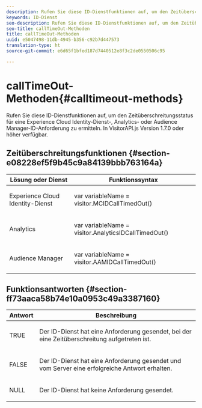 ```yaml
---
description: Rufen Sie diese ID-Dienstfunktionen auf, um den Zeitüberschreitungsstatus für eine Experience Cloud Identity-Dienst-, Analytics- oder Audience Manager-ID-Anforderung zu ermitteln. In VisitorAPI.js Version 1.7.0 oder höher verfügbar.
keywords: ID-Dienst
seo-description: Rufen Sie diese ID-Dienstfunktionen auf, um den Zeitüberschreitungsstatus für eine Experience Cloud Identity-Dienst-, Analytics- oder Audience Manager-ID-Anforderung zu ermitteln. In VisitorAPI.js Version 1.7.0 oder höher verfügbar.
seo-title: callTimeOut-Methoden
title: callTimeOut-Methoden
uuid: e5047498-11db-4945-b356-c92b7d447573
translation-type: ht
source-git-commit: e6d65f1bfed187d7440512e8f3c2de0550506c95

---
```



# callTimeOut-Methoden{#calltimeout-methods}

Rufen Sie diese ID-Dienstfunktionen auf, um den Zeitüberschreitungsstatus für eine Experience Cloud Identity-Dienst-, Analytics- oder Audience Manager-ID-Anforderung zu ermitteln. In VisitorAPI.js Version 1.7.0 oder höher verfügbar.

## Zeitüberschreitungsfunktionen {#section-e08228ef5f9b45c9a84139bbb763164a}

<table id="table_B3ACE584B3224D838070D32A8462EF28"> 
 <thead> 
  <tr> 
   <th colname="col1" class="entry"> Lösung oder Dienst </th> 
   <th colname="col2" class="entry"> Funktionssyntax </th> 
  </tr> 
 </thead>
 <tbody> 
  <tr> 
   <td colname="col1"> <p>Experience Cloud Identity-Dienst </p> </td> 
   <td colname="col2"> <p> <span class="codeph">var <span class="varname"> variableName</span> = visitor.MCIDCallTimedOut()</span> </p> </td> 
  </tr> 
  <tr> 
   <td colname="col1"> <p> <span class="keyword"> Analytics</span> </p> </td> 
   <td colname="col2"> <p> <span class="codeph">var <span class="varname"> variableName</span> = visitor.AnalyticsIDCallTimedOut()</span> </p> </td> 
  </tr> 
  <tr> 
   <td colname="col1"> <p> <span class="keyword"> Audience Manager</span> </p> </td> 
   <td colname="col2"> <p> <span class="codeph">var <span class="varname"> variableName</span> = visitor.AAMIDCallTimedOut()</span> </p> </td> 
  </tr> 
 </tbody> 
</table>

## Funktionsantworten {#section-ff73aaca58b74e10a0953c49a3387160}

<table id="table_5D08A5DD6FD04F94818B0E8B790D3136"> 
 <thead> 
  <tr> 
   <th colname="col1" class="entry"> Antwort </th> 
   <th colname="col2" class="entry"> Beschreibung </th> 
  </tr> 
 </thead>
 <tbody> 
  <tr> 
   <td colname="col1"> <p> <span class="codeph"> TRUE</span> </p> </td> 
   <td colname="col2"> <p>Der ID-Dienst hat eine Anforderung gesendet, bei der eine Zeitüberschreitung aufgetreten ist. </p> </td> 
  </tr> 
  <tr> 
   <td colname="col1"> <p> <span class="codeph"> FALSE</span> </p> </td> 
   <td colname="col2"> <p>Der ID-Dienst hat eine Anforderung gesendet und vom Server eine erfolgreiche Antwort erhalten. </p> </td> 
  </tr> 
  <tr> 
   <td colname="col1"> <p> <span class="codeph"> NULL</span> </p> </td> 
   <td colname="col2"> <p>Der ID-Dienst hat keine Anforderung gesendet. </p> </td> 
  </tr> 
 </tbody> 
</table>

